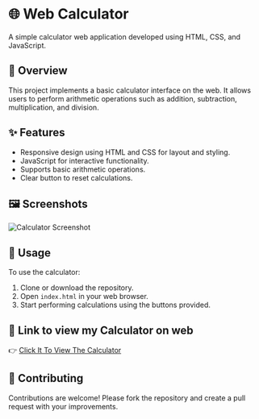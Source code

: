 # 🌐 Web Calculator

A simple calculator web application developed using HTML, CSS, and JavaScript.

## 🚀 Overview

This project implements a basic calculator interface on the web. It allows users to perform arithmetic operations such as addition, subtraction, multiplication, and division.

## ✨ Features

- Responsive design using HTML and CSS for layout and styling.
- JavaScript for interactive functionality.
- Supports basic arithmetic operations.
- Clear button to reset calculations.

## 🖼️ Screenshots

![Calculator Screenshot](https://github.com/dinesh-fullstackwebdeveloper/web-calculator/assets/115802283/f883792b-98af-4629-b0d8-2d68277fce83)

## 🌟 Usage

To use the calculator:
1. Clone or download the repository.
2. Open `index.html` in your web browser.
3. Start performing calculations using the buttons provided.

## 🔗 Link to view my Calculator on web

👉 [Click It To View The Calculator](https://dineshwebcalculator.netlify.app/)

## 🤝 Contributing

Contributions are welcome! Please fork the repository and create a pull request with your improvements.

